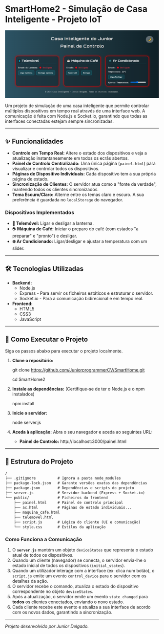 # SmartHome2 - Simulação de Casa Inteligente - Projeto IoT

![alt text](<Casa Inteligente-1.PNG>)

Um projeto de simulação de uma casa inteligente que permite controlar múltiplos dispositivos em tempo real através de uma interface web. A comunicação é feita com Node.js e Socket.io, garantindo que todas as interfaces conectadas estejam sempre sincronizadas.

---

## ✨ Funcionalidades

-   **Controlo em Tempo Real:** Altere o estado dos dispositivos e veja a atualização instantaneamente em todos os ecrãs abertos.
-   **Painel de Controlo Centralizado:** Uma única página (`painel.html`) para visualizar e controlar todos os dispositivos.
-   **Páginas de Dispositivo Individuais:** Cada dispositivo tem a sua própria página de estado.
-   **Sincronização de Clientes:** O servidor atua como a "fonte da verdade", mantendo todos os clientes sincronizados.
-   **Tema Escuro/Claro:** Alterne entre os temas claro e escuro. A sua preferência é guardada no `localStorage` do navegador.

### Dispositivos Implementados
-   **📱 Telemóvel:** Ligar e desligar a lanterna.
-   **☕ Máquina de Café:** Iniciar o preparo do café (com estados "a preparar" e "pronto") e desligar.
-   **❄️ Ar Condicionado:** Ligar/desligar e ajustar a temperatura com um slider.

---

## 🛠️ Tecnologias Utilizadas

-   **Backend:**
    -   Node.js
    -   Express - Para servir os ficheiros estáticos e estruturar o servidor.
    -   Socket.io - Para a comunicação bidirecional e em tempo real.
-   **Frontend:**
    -   HTML5
    -   CSS3
    -   JavaScript

---

## 🚀 Como Executar o Projeto

Siga os passos abaixo para executar o projeto localmente.

1.  **Clone o repositório:**

    git clone https://github.com/JuniorprogrammerCV/SmartHome.git

    cd SmartHome2


2.  **Instale as dependências:**
    (Certifique-se de ter o Node.js e o npm instalados)

    npm install


3.  **Inicie o servidor:**

    node server.js


4.  **Aceda à aplicação:**
    Abra o seu navegador e aceda ao seguintes URL:

    -   **Painel de Controlo:** http://localhost:3000/painel.html


---

## 📂 Estrutura do Projeto

```
/
├── .gitignore          # Ignora a pasta node_modules
├── package-lock.json   # Garante versões exatas das dependências
├── package.json        # Dependências e scripts do projeto
├── server.js           # Servidor backend (Express + Socket.io)
└── public/             # Ficheiros do frontend
    ├── painel.html     # Painel de controlo principal
    ├── ac.html         # Páginas de estado individuais...
    ├── maquina_cafe.html
    ├── telemovel.html
    ├── script.js       # Lógica do cliente (UI e comunicação)
    └── style.css       # Estilos da aplicação
```

### Como Funciona a Comunicação

1.  O **`server.js`** mantém um objeto `deviceStates` que representa o estado atual de todos os dispositivos.
2.  Quando um cliente (navegador) se conecta, o servidor envia-lhe o estado inicial de todos os dispositivos (`initial_states`).
3.  Quando um utilizador interage com a interface (ex: clica num botão), o `script.js` emite um evento `control_device` para o servidor com os detalhes da ação.
4.  O servidor recebe o comando, atualiza o estado do dispositivo correspondente no objeto `deviceStates`.
5.  Após a atualização, o servidor emite um evento `state_changed` para **todos** os clientes conectados, enviando o novo estado.
6.  Cada cliente recebe este evento e atualiza a sua interface de acordo com os novos dados, garantindo a sincronização.

---
_Projeto desenvolvido por Junior Delgado._
